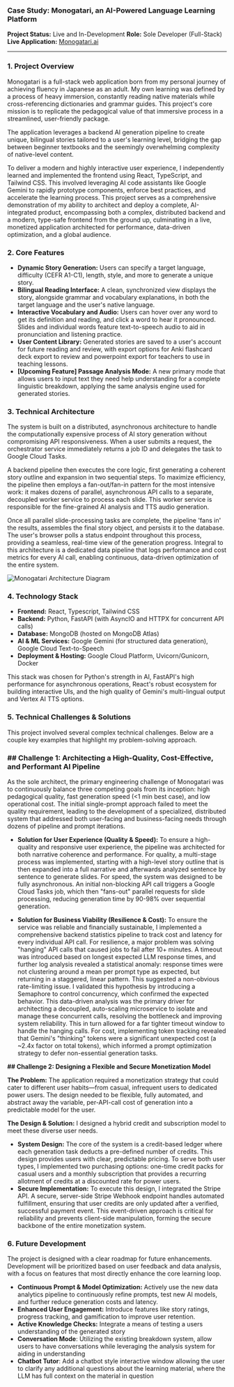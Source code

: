 ### **Case Study: Monogatari, an AI-Powered Language Learning Platform**

**Project Status:** Live and In-Development
**Role:** Sole Developer (Full-Stack)
**Live Application:** [Monogatari.ai](https://monogatari.ai/)

---

### **1. Project Overview**
Monogatari is a full-stack web application born from my personal journey of achieving fluency in Japanese as an adult. My own learning was defined by a process of heavy immersion, constantly reading native materials while cross-referencing dictionaries and grammar guides. This project's core mission is to replicate the pedagogical value of that immersive process in a streamlined, user-friendly package.

The application leverages a backend AI generation pipeline to create unique, bilingual stories tailored to a user's learning level, bridging the gap between beginner textbooks and the seemingly overwhelming complexity of native-level content.

To deliver a modern and highly interactive user experience, I independently learned and implemented the frontend using React, TypeScript, and Tailwind CSS. This involved leveraging AI code assistants like Google Gemini to rapidly prototype components, enforce best practices, and accelerate the learning process. This project serves as a comprehensive demonstration of my ability to architect and deploy a complete, AI-integrated product, encompassing both a complex, distributed backend and a modern, type-safe frontend from the ground up, culminating in a live, monetized application architected for performance, data-driven optimization, and a global audience.

### **2. Core Features**

* **Dynamic Story Generation:** Users can specify a target language, difficulty (CEFR A1-C1), length, style, and more to generate a unique story.
* **Bilingual Reading Interface:** A clean, synchronized view displays the story, alongside grammar and vocabulary explanations, in both the target language and the user's native language.
* **Interactive Vocabulary and Audio:** Users can hover over any word to get its definition and reading, and click a word to hear it pronounced. Slides and individual words feature text-to-speech audio to aid in pronunciation and listening practice.
* **User Content Library:** Generated stories are saved to a user's account for future reading and review, with export options for Anki flashcard deck export to review and powerpoint export for teachers to use in teaching lessons.
* **[Upcoming Feature] Passage Analysis Mode:** A new primary mode that allows users to input text they need help understanding for a complete linguistic breakdown, applying the same analysis engine used for generated stories.

### **3. Technical Architecture**

The system is built on a distributed, asynchronous architecture to handle the computationally expensive process of AI story generation without compromising API responsiveness. When a user submits a request, the orchestrator service immediately returns a job ID and delegates the task to Google Cloud Tasks.

A backend pipeline then executes the core logic, first generating a coherent story outline and expansion in two sequential steps. To maximize efficiency, the pipeline then employs a fan-out/fan-in pattern for the most intensive work: it makes dozens of parallel, asynchronous API calls to a separate, decoupled worker service to process each slide. This worker service is responsible for the fine-grained AI analysis and TTS audio generation.

Once all parallel slide-processing tasks are complete, the pipeline 'fans in' the results, assembles the final story object, and persists it to the database. The user's browser polls a status endpoint throughout this process, providing a seamless, real-time view of the generation progress. Integral to this architecture is a dedicated data pipeline that logs performance and cost metrics for every AI call, enabling continuous, data-driven optimization of the entire system.

![Monogatari Architecture Diagram](https://i.imgur.com/ag5FGSt.png)

### **4. Technology Stack**

* **Frontend:** React, Typescript, Tailwind CSS
* **Backend:** Python, FastAPI (with AsyncIO and HTTPX for concurrent API calls)
* **Database:** MongoDB (hosted on MongoDB Atlas)
* **AI & ML Services:** Google Gemini (for structured data generation), Google Cloud Text-to-Speech
* **Deployment & Hosting:** Google Cloud Platform, Uvicorn/Gunicorn, Docker

This stack was chosen for Python's strength in AI, FastAPI's high performance for asynchronous operations, React's robust ecosystem for building interactive UIs, and the high quality of Gemini's multi-lingual output and Vertex AI TTS options.

### **5. Technical Challenges & Solutions**

This project involved several complex technical challenges. Below are a couple key examples that highlight my problem-solving approach.

### ## Challenge 1: Architecting a High-Quality, Cost-Effective, and Performant AI Pipeline

As the sole architect, the primary engineering challenge of Monogatari was to continuously balance three competing goals from its inception: high pedagogical quality, fast generation speed (<1 min best case), and low operational cost. The initial single-prompt approach failed to meet the quality requirement, leading to the development of a specialized, distributed system that addressed both user-facing and business-facing needs through dozens of pipeline and prompt iterations.

* **Solution for User Experience (Quality & Speed):** To ensure a high-quality and responsive user experience, the pipeline was architected for both narrative coherence and performance. For quality, a multi-stage process was implemented, starting with a high-level story outline that is then expanded into a full narrative and afterwards analyzed sentence by sentence to generate slides. For speed, the system was designed to be fully asynchronous. An initial non-blocking API call triggers a Google Cloud Tasks job, which then "fans-out" parallel requests for slide processing, reducing generation time by 90-98% over sequential generation.

* **Solution for Business Viability (Resilience & Cost):** To ensure the service was reliable and financially sustainable, I implemented a comprehensive backend statistics pipeline to track cost and latency for every individual API call. For resilience, a major problem was solving "hanging" API calls that caused jobs to fail after 10+ minutes. A timeout was introduced based on longest expected LLM response times, and further log analysis revealed a statistical anomaly: response times were not clustering around a mean per prompt type as expected, but returning in a staggered, linear pattern. This suggested a non-obvious rate-limiting issue. I validated this hypothesis by introducing a Semaphore to control concurrency, which confirmed the expected behavior. This data-driven analysis was the primary driver for architecting a decoupled, auto-scaling microservice to isolate and manage these concurrent calls, resolving the bottleneck and improving system reliability. This in turn allowed for a far tighter timeout window to handle the hanging calls. For cost, implementing token tracking revealed that Gemini's "thinking" tokens were a significant unexpected cost (a ~2.4x factor on total tokens), which informed a prompt optimization strategy to defer non-essential generation tasks.

**## Challenge 2: Designing a Flexible and Secure Monetization Model**

**The Problem:**
The application required a monetization strategy that could cater to different user habits—from casual, infrequent users to dedicated power users. The design needed to be flexible, fully automated, and abstract away the variable, per-API-call cost of generation into a predictable model for the user.

**The Design & Solution:**
I designed a hybrid credit and subscription model to meet these diverse user needs.
* **System Design:** The core of the system is a credit-based ledger where each generation task deducts a pre-defined number of credits. This design provides users with clear, predictable pricing. To serve both user types, I implemented two purchasing options: one-time credit packs for casual users and a monthly subscription that provides a recurring allotment of credits at a discounted rate for power users.
* **Secure Implementation:** To execute this design, I integrated the Stripe API. A secure, server-side Stripe Webhook endpoint handles automated fulfillment, ensuring that user credits are only updated after a verified, successful payment event. This event-driven approach is critical for reliability and prevents client-side manipulation, forming the secure backbone of the entire monetization system.

### **6. Future Development**

The project is designed with a clear roadmap for future enhancements. Development will be prioritized based on user feedback and data analysis, with a focus on features that most directly enhance the core learning loop.

* **Continuous Prompt & Model Optimization:** Actively use the new data analytics pipeline to continuously refine prompts, test new AI models, and further reduce generation costs and latency.
* **Enhanced User Engagement:** Introduce features like story ratings, progress tracking, and gamification to improve user retention.
* **Active Knowledge Checks:** Integrate a means of testing a users understanding of the generated story
* **Conversation Mode**: Utilizing the existing breakdown system, allow users to have conversations while leveraging the analysis system for aiding in understanding
* **Chatbot Tutor**: Add a chatbot style interactive window allowing the user to clarify any additional questions about the learning material, where the LLM has full context on the material in question
